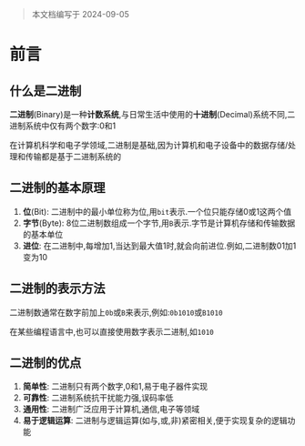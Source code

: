 > 本文档编写于 2024-09-05

# 前言

## 什么是二进制

**二进制**(Binary)是一种**计数系统**,与日常生活中使用的**十进制**(Decimal)系统不同,二进制系统中仅有两个数字:0和1

在计算机科学和电子学领域,二进制是基础,因为计算机和电子设备中的数据存储/处理和传输都是基于二进制系统的

## 二进制的基本原理

1. **位**(Bit): 二进制中的最小单位称为位,用`bit`表示.一个位只能存储0或1这两个值
2. **字节**(Byte): 8位二进制数组成一个字节,用`B`表示.字节是计算机存储和传输数据的基本单位
3. **进位**: 在二进制中,每增加1,当达到最大值1时,就会向前进位.例如,二进制数01加1变为10

## 二进制的表示方法

二进制数通常在数字前加上`0b`或`B`来表示,例如:`0b1010`或`B1010`

在某些编程语言中,也可以直接使用数字表示二进制,如`1010`

## 二进制的优点

1. **简单性**: 二进制只有两个数字,0和1,易于电子器件实现
2. **可靠性**: 二进制系统抗干扰能力强,误码率低
3. **通用性**: 二进制广泛应用于计算机,通信,电子等领域
4. **易于逻辑运算**: 二进制与逻辑运算(如与,或,非)紧密相关,便于实现复杂的逻辑功能
